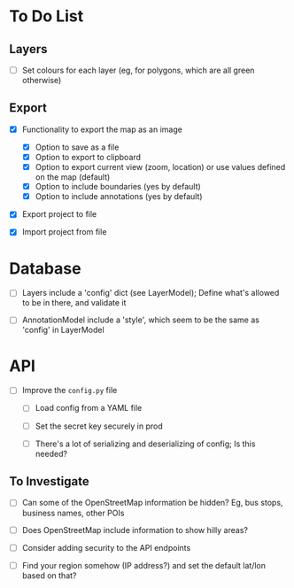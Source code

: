 # To Do List

## Layers

- [ ] Set colours for each layer (eg, for polygons, which are all green otherwise)


## Export

- [x] Functionality to export the map as an image
  - [x] Option to save as a file
  - [x] Option to export to clipboard
  - [x] Option to export current view (zoom, location) or use values defined on the map (default)
  - [x] Option to include boundaries (yes by default)
  - [x] Option to include annotations (yes by default)
- [x] Export project to file
- [x] Import project from file


# Database

- [ ] Layers include a 'config' dict (see LayerModel); Define what's allowed to be in there, and validate it
- [ ] AnnotationModel include a 'style', which seem to be the same as 'config' in LayerModel


# API

- [ ] Improve the `config.py` file
  - [ ] Load config from a YAML file
  - [ ] Set the secret key securely in prod
  - [ ] There's a lot of serializing and deserializing of config; Is this needed?


## To Investigate

- [ ] Can some of the OpenStreetMap information be hidden? Eg, bus stops, business names, other POIs
- [ ] Does OpenStreetMap include information to show hilly areas?
- [ ] Consider adding security to the API endpoints
- [ ] Find your region somehow (IP address?) and set the default lat/lon based on that?

